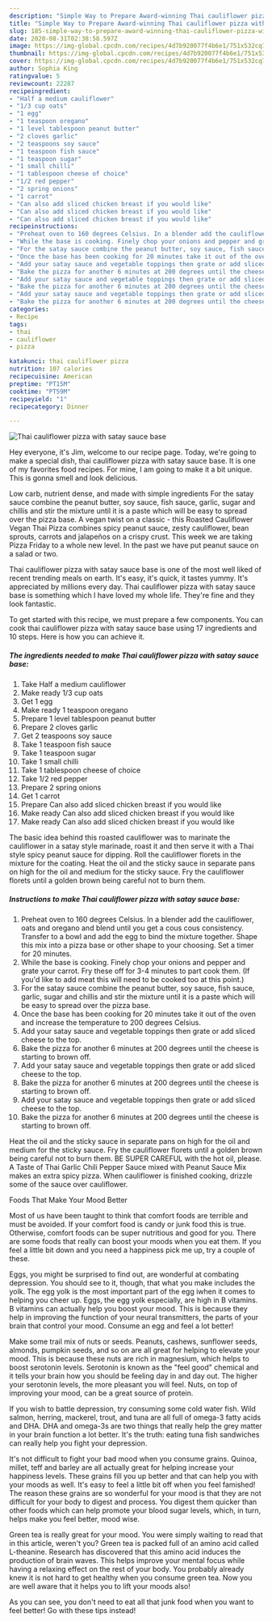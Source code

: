```yaml
---
description: "Simple Way to Prepare Award-winning Thai cauliflower pizza with satay sauce base"
title: "Simple Way to Prepare Award-winning Thai cauliflower pizza with satay sauce base"
slug: 185-simple-way-to-prepare-award-winning-thai-cauliflower-pizza-with-satay-sauce-base
date: 2020-08-31T02:38:58.597Z
image: https://img-global.cpcdn.com/recipes/4d7b920077f4b6e1/751x532cq70/thai-cauliflower-pizza-with-satay-sauce-base-recipe-main-photo.jpg
thumbnail: https://img-global.cpcdn.com/recipes/4d7b920077f4b6e1/751x532cq70/thai-cauliflower-pizza-with-satay-sauce-base-recipe-main-photo.jpg
cover: https://img-global.cpcdn.com/recipes/4d7b920077f4b6e1/751x532cq70/thai-cauliflower-pizza-with-satay-sauce-base-recipe-main-photo.jpg
author: Sophia King
ratingvalue: 5
reviewcount: 22287
recipeingredient:
- "Half a medium cauliflower"
- "1/3 cup oats"
- "1 egg"
- "1 teaspoon oregano"
- "1 level tablespoon peanut butter"
- "2 cloves garlic"
- "2 teaspoons soy sauce"
- "1 teaspoon fish sauce"
- "1 teaspoon sugar"
- "1 small chilli"
- "1 tablespoon cheese of choice"
- "1/2 red pepper"
- "2 spring onions"
- "1 carrot"
- "Can also add sliced chicken breast if you would like"
- "Can also add sliced chicken breast if you would like"
- "Can also add sliced chicken breast if you would like"
recipeinstructions:
- "Preheat oven to 160 degrees Celsius. In a blender add the cauliflower, oats and oregano and blend until you get a cous cous consistency. Transfer to a bowl and add the egg to bind the mixture together. Shape this mix into a pizza base or other shape to your choosing. Set a timer for 20 minutes."
- "While the base is cooking. Finely chop your onions and pepper and grate your carrot. Fry these off for 3-4 minutes to part cook them. (If you&#39;d like to add meat this will need to be cooked too at this point.)"
- "For the satay sauce combine the peanut butter, soy sauce, fish sauce, garlic, sugar and chillis and stir the mixture until it is a paste which will be easy to spread over the pizza base."
- "Once the base has been cooking for 20 minutes take it out of the oven and increase the temperature to 200 degrees Celsius."
- "Add your satay sauce and vegetable toppings then grate or add sliced cheese to the top."
- "Bake the pizza for another 6 minutes at 200 degrees until the cheese is starting to brown off."
- "Add your satay sauce and vegetable toppings then grate or add sliced cheese to the top."
- "Bake the pizza for another 6 minutes at 200 degrees until the cheese is starting to brown off."
- "Add your satay sauce and vegetable toppings then grate or add sliced cheese to the top."
- "Bake the pizza for another 6 minutes at 200 degrees until the cheese is starting to brown off."
categories:
- Recipe
tags:
- thai
- cauliflower
- pizza

katakunci: thai cauliflower pizza 
nutrition: 107 calories
recipecuisine: American
preptime: "PT15M"
cooktime: "PT59M"
recipeyield: "1"
recipecategory: Dinner

---
```



![Thai cauliflower pizza with satay sauce base](https://img-global.cpcdn.com/recipes/4d7b920077f4b6e1/751x532cq70/thai-cauliflower-pizza-with-satay-sauce-base-recipe-main-photo.jpg)

Hey everyone, it's Jim, welcome to our recipe page. Today, we're going to make a special dish, thai cauliflower pizza with satay sauce base. It is one of my favorites food recipes. For mine, I am going to make it a bit unique. This is gonna smell and look delicious.

Low carb, nutrient dense, and made with simple ingredients For the satay sauce combine the peanut butter, soy sauce, fish sauce, garlic, sugar and chillis and stir the mixture until it is a paste which will be easy to spread over the pizza base. A vegan twist on a classic - this Roasted Cauliflower Vegan Thai Pizza combines spicy peanut sauce, zesty cauliflower, bean sprouts, carrots and jalapeños on a crispy crust. This week we are taking Pizza Friday to a whole new level. In the past we have put peanut sauce on a salad or two.

Thai cauliflower pizza with satay sauce base is one of the most well liked of recent trending meals on earth. It's easy, it's quick, it tastes yummy. It's appreciated by millions every day. Thai cauliflower pizza with satay sauce base is something which I have loved my whole life. They're fine and they look fantastic.


To get started with this recipe, we must prepare a few components. You can cook thai cauliflower pizza with satay sauce base using 17 ingredients and 10 steps. Here is how you can achieve it.

<!--inarticleads1-->

##### The ingredients needed to make Thai cauliflower pizza with satay sauce base:

1. Take Half a medium cauliflower
1. Make ready 1/3 cup oats
1. Get 1 egg
1. Make ready 1 teaspoon oregano
1. Prepare 1 level tablespoon peanut butter
1. Prepare 2 cloves garlic
1. Get 2 teaspoons soy sauce
1. Take 1 teaspoon fish sauce
1. Take 1 teaspoon sugar
1. Take 1 small chilli
1. Take 1 tablespoon cheese of choice
1. Take 1/2 red pepper
1. Prepare 2 spring onions
1. Get 1 carrot
1. Prepare Can also add sliced chicken breast if you would like
1. Make ready Can also add sliced chicken breast if you would like
1. Make ready Can also add sliced chicken breast if you would like


The basic idea behind this roasted cauliflower was to marinate the cauliflower in a satay style marinade, roast it and then serve it with a Thai style spicy peanut sauce for dipping. Roll the cauliflower florets in the mixture for the coating. Heat the oil and the sticky sauce in separate pans on high for the oil and medium for the sticky sauce. Fry the cauliflower florets until a golden brown being careful not to burn them. 

<!--inarticleads2-->

##### Instructions to make Thai cauliflower pizza with satay sauce base:

1. Preheat oven to 160 degrees Celsius. In a blender add the cauliflower, oats and oregano and blend until you get a cous cous consistency. Transfer to a bowl and add the egg to bind the mixture together. Shape this mix into a pizza base or other shape to your choosing. Set a timer for 20 minutes.
1. While the base is cooking. Finely chop your onions and pepper and grate your carrot. Fry these off for 3-4 minutes to part cook them. (If you&#39;d like to add meat this will need to be cooked too at this point.)
1. For the satay sauce combine the peanut butter, soy sauce, fish sauce, garlic, sugar and chillis and stir the mixture until it is a paste which will be easy to spread over the pizza base.
1. Once the base has been cooking for 20 minutes take it out of the oven and increase the temperature to 200 degrees Celsius.
1. Add your satay sauce and vegetable toppings then grate or add sliced cheese to the top.
1. Bake the pizza for another 6 minutes at 200 degrees until the cheese is starting to brown off.
1. Add your satay sauce and vegetable toppings then grate or add sliced cheese to the top.
1. Bake the pizza for another 6 minutes at 200 degrees until the cheese is starting to brown off.
1. Add your satay sauce and vegetable toppings then grate or add sliced cheese to the top.
1. Bake the pizza for another 6 minutes at 200 degrees until the cheese is starting to brown off.


Heat the oil and the sticky sauce in separate pans on high for the oil and medium for the sticky sauce. Fry the cauliflower florets until a golden brown being careful not to burn them. BE SUPER CAREFUL with the hot oil, please. A Taste of Thai Garlic Chili Pepper Sauce mixed with Peanut Sauce Mix makes an extra spicy pizza. When cauliflower is finished cooking, drizzle some of the sauce over cauliflower. 

Foods That Make Your Mood Better


Most of us have been taught to think that comfort foods are terrible and must be avoided. If your comfort food is candy or junk food this is true. Otherwise, comfort foods can be super nutritious and good for you. There are some foods that really can boost your moods when you eat them. If you feel a little bit down and you need a happiness pick me up, try a couple of these.

Eggs, you might be surprised to find out, are wonderful at combating depression. You should see to it, though, that what you make includes the yolk. The egg yolk is the most important part of the egg iwhen it comes to helping you cheer up. Eggs, the egg yolk especially, are high in B vitamins. B vitamins can actually help you boost your mood. This is because they help in improving the function of your neural transmitters, the parts of your brain that control your mood. Consume an egg and feel a lot better!

Make some trail mix of nuts or seeds. Peanuts, cashews, sunflower seeds, almonds, pumpkin seeds, and so on are all great for helping to elevate your mood. This is because these nuts are rich in magnesium, which helps to boost serotonin levels. Serotonin is known as the "feel good" chemical and it tells your brain how you should be feeling day in and day out. The higher your serotonin levels, the more pleasant you will feel. Nuts, on top of improving your mood, can be a great source of protein.

If you wish to battle depression, try consuming some cold water fish. Wild salmon, herring, mackerel, trout, and tuna are all full of omega-3 fatty acids and DHA. DHA and omega-3s are two things that really help the grey matter in your brain function a lot better. It's the truth: eating tuna fish sandwiches can really help you fight your depression. 

It's not difficult to fight your bad mood when you consume grains. Quinoa, millet, teff and barley are all actually great for helping increase your happiness levels. These grains fill you up better and that can help you with your moods as well. It's easy to feel a little bit off when you feel famished! The reason these grains are so wonderful for your mood is that they are not difficult for your body to digest and process. You digest them quicker than other foods which can help promote your blood sugar levels, which, in turn, helps make you feel better, mood wise.

Green tea is really great for your mood. You were simply waiting to read that in this article, weren't you? Green tea is packed full of an amino acid called L-theanine. Research has discovered that this amino acid induces the production of brain waves. This helps improve your mental focus while having a relaxing effect on the rest of your body. You probably already knew it is not hard to get healthy when you consume green tea. Now you are well aware that it helps you to lift your moods also!

As you can see, you don't need to eat all that junk food when you want to feel better! Go  with  these tips  instead!

